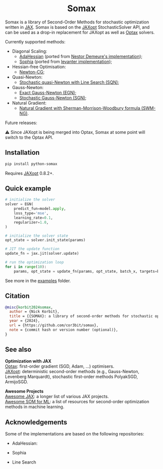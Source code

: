 <h1 align='center'>Somax</h1>

Somax is a library of Second-Order Methods for stochastic optimization 
written in [JAX](https://github.com/google/jax).
Somax is based on the [JAXopt](https://github.com/google/jaxopt) StochasticSolver API, 
and can be used as a drop-in 
replacement for JAXopt as well as 
[Optax](https://github.com/google-deepmind/optax) solvers.

Currently supported methods:
- Diagonal Scaling:
    - [AdaHessian](https://ojs.aaai.org/index.php/AAAI/article/view/17275)
  (ported from [Nestor Demeure's implementation](https://github.com/nestordemeure/AdaHessianJax));
    - [Sophia](https://arxiv.org/abs/2305.14342) 
  (ported from [levanter implementation](https://github.com/stanford-crfm/levanter/blob/main/src/levanter/optim/sophia.py));
- Hessian-free Optimisation:
    - [Newton-CG](https://epubs.siam.org/doi/10.1137/10079923X);
- Quasi-Newton:
    - [Stochastic quasi-Newton with Line Search (SQN)](https://www.sciencedirect.com/science/article/pii/S0005109821000236);
- Gauss-Newton:
    - [Exact Gauss-Newton (EGN)](https://arxiv.org/abs/2405.14402);
    - [Stochastic Gauss-Newton (SGN)](https://arxiv.org/abs/2006.02409);
- Natural Gradient:
    - [Natural Gradient with Sherman-Morrison-Woodbury formula (SWM-NG)](https://arxiv.org/abs/1906.02353).


Future releases:

⚠️ Since JAXopt is being merged into Optax, 
Somax at some point will switch to the Optax API.  



## Installation

```bash
pip install python-somax
```

Requires [JAXopt](https://github.com/patrick-kidger/equinox) 0.8.2+.




## Quick example


```py
# initialize the solver
solver = EGN(
    predict_fun=model.apply,
    loss_type='mse',
    learning_rate=0.1,
    regularizer=1.0,
)

# initialize the solver state
opt_state = solver.init_state(params)

# JIT the update function
update_fn = jax.jit(solver.update)

# run the optimization loop
for i in range(10):
    params, opt_state = update_fn(params, opt_state, batch_x, targets=batch_y)
```

See more in the [examples](examples) folder.


## Citation


```bibtex
@misc{korbit2024somax,
  author = {Nick Korbit},
  title = {{SOMAX}: a library of second-order methods for stochastic optimization written in {JAX}},
  year = {2024},
  url = {https://github.com/cor3bit/somax},
  note = {commit hash or version number (optional)},
}
```



## See also

**Optimization with JAX**  
[Optax](https://github.com/google-deepmind/optax): first-order gradient (SGD, Adam, ...) optimisers.  
[JAXopt](https://github.com/google/jaxopt): deterministic second-order methods (e.g., Gauss-Newton, Levenberg
Marquardt), stochastic first-order methods PolyakSGD, ArmijoSGD.

**Awesome Projects**  
[Awesome JAX](https://github.com/n2cholas/awesome-jax): a longer list of various JAX projects.  
[Awesome SOM for ML](https://github.com/cor3bit/awesome-som4ml): a list
of resources for second-order optimization methods in machine learning.  





## Acknowledgements

Some of the implementations are based on the following repositories:

- AdaHessian: 

- Sophia 

- Line Search 